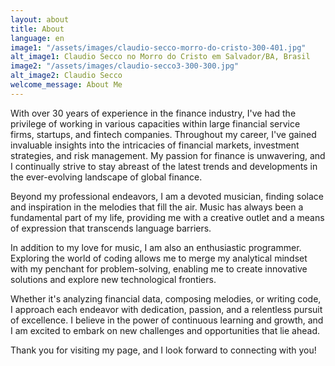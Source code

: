 ```yaml
---
layout: about
title: About
language: en
image1: "/assets/images/claudio-secco-morro-do-cristo-300-401.jpg"
alt_image1: Claudio Secco no Morro do Cristo em Salvador/BA, Brasil
image2: "/assets/images/claudio-secco3-300-300.jpg"
alt_image2: Claudio Secco
welcome_message: About Me
---
```

With over 30 years of experience in the finance industry, I've had the privilege of working in various capacities within large financial service firms, startups, and fintech companies. Throughout my career, I've gained invaluable insights into the intricacies of financial markets, investment strategies, and risk management. My passion for finance is unwavering, and I continually strive to stay abreast of the latest trends and developments in the ever-evolving landscape of global finance.

Beyond my professional endeavors, I am a devoted musician, finding solace and inspiration in the melodies that fill the air. Music has always been a fundamental part of my life, providing me with a creative outlet and a means of expression that transcends language barriers.

In addition to my love for music, I am also an enthusiastic programmer. Exploring the world of coding allows me to merge my analytical mindset with my penchant for problem-solving, enabling me to create innovative solutions and explore new technological frontiers.

Whether it's analyzing financial data, composing melodies, or writing code, I approach each endeavor with dedication, passion, and a relentless pursuit of excellence. I believe in the power of continuous learning and growth, and I am excited to embark on new challenges and opportunities that lie ahead.

Thank you for visiting my page, and I look forward to connecting with you!